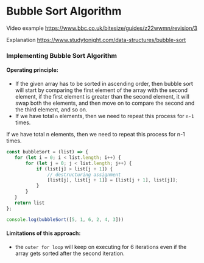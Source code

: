 # Bubble Sort Algorithm

Video example https://www.bbc.co.uk/bitesize/guides/z22wwmn/revision/3

Explanation https://www.studytonight.com/data-structures/bubble-sort

### Implementing Bubble Sort Algorithm

#### Operating principle:
- If the given array has to be sorted in ascending order, then bubble sort will start by comparing the first element of the array with the second element, if the first element is greater than the second element, it will swap both the elements, and then move on to compare the second and the third element, and so on.
- If we have total `n` elements, then we need to repeat this process for `n-1` times.




If we have total n elements, then we need to repeat this process for n-1 times.
 ```js
const bubbleSort = (list) => {
    for (let i = 0; i < list.length; i++) {
        for (let j = 0; j < list.length; j++) {
            if (list[j] > list[j + 1]) {
                // destructuring assignment
                [list[j], list[j + 1]] = [list[j + 1], list[j]];
            }
        }
    }
    return list
};

console.log(bubbleSort([5, 1, 6, 2, 4, 3]))
```
#### Limitations of this approach:

- the `outer for loop` will keep on executing for 6 iterations even if the array gets sorted after the second iteration.

